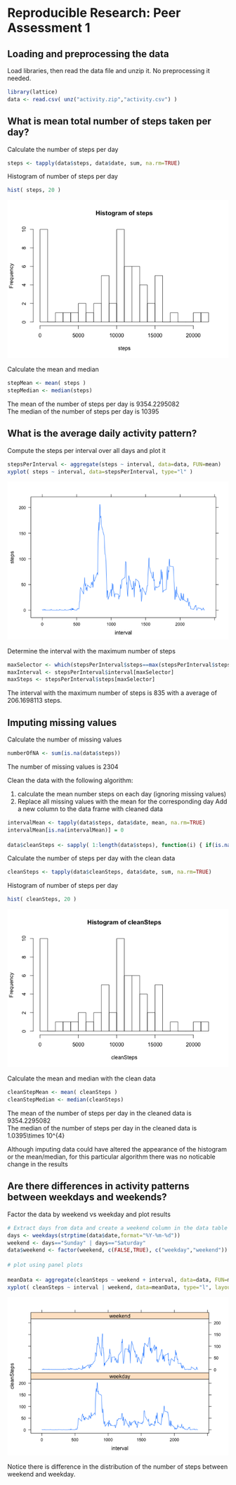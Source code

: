 # Reproducible Research: Peer Assessment 1


## Loading and preprocessing the data

Load libraries, then read the data file and unzip it. No preprocessing it needed.

```r
library(lattice)
data <- read.csv( unz("activity.zip","activity.csv") )
```


## What is mean total number of steps taken per day?

Calculate the number of steps per day

```r
steps <- tapply(data$steps, data$date, sum, na.rm=TRUE)
```

Histogram of number of steps per day

```r
hist( steps, 20 )
```

![](PA1_template_files/figure-html/unnamed-chunk-3-1.png) 

Calculate the mean and median

```r
stepMean <- mean( steps )
stepMedian <- median(steps)
```

The mean of the number of steps per day is 9354.2295082  
The median of the number of steps per day is 10395  





## What is the average daily activity pattern?

Compute the steps per interval over all days and plot it

```r
stepsPerInterval <- aggregate(steps ~ interval, data=data, FUN=mean)
xyplot( steps ~ interval, data=stepsPerInterval, type="l" )
```

![](PA1_template_files/figure-html/unnamed-chunk-5-1.png) 

Determine the interval with the maximum number of steps

```r
maxSelector <- which(stepsPerInterval$steps==max(stepsPerInterval$steps))
maxInterval <- stepsPerInterval$interval[maxSelector]
maxSteps <- stepsPerInterval$steps[maxSelector]
```

The interval with the maximum number of steps is 835 with a average of 206.1698113 steps. 


## Imputing missing values

Calculate the number of missing values

```r
numberOfNA <- sum(is.na(data$steps))
```
The number of missing values is 2304

Clean the data with the following algorithm:
1) calculate the mean number steps on each day (ignoring missing values)
2) Replace all missing values with the mean for the corresponding day
Add a new column to the data frame with cleaned data

```r
intervalMean <- tapply(data$steps, data$date, mean, na.rm=TRUE)
intervalMean[is.na(intervalMean)] = 0

data$cleanSteps <- sapply( 1:length(data$steps), function(i) { if(is.na(data$steps[i])) return(intervalMean[data$date[i]]) else return(data$steps[i]) })
```
Calculate the number of steps per day with the clean data

```r
cleanSteps <- tapply(data$cleanSteps, data$date, sum, na.rm=TRUE)
```

Histogram of number of steps per day

```r
hist( cleanSteps, 20 )
```

![](PA1_template_files/figure-html/unnamed-chunk-10-1.png) 

Calculate the mean and median with the clean data

```r
cleanStepMean <- mean( cleanSteps )
cleanStepMedian <- median(cleanSteps)
```

The mean of the number of steps per day in the cleaned data is 9354.2295082  
The median of the number of steps per day in the cleaned data is 1.0395\times 10^{4}  

Although imputing data could have altered the appearance of the histogram or the mean/median, for this particular algorithm there was no noticable change in the results

## Are there differences in activity patterns between weekdays and weekends?

Factor the data by weekend vs weekday and plot results

```r
# Extract days from data and create a weekend column in the data table
days <- weekdays(strptime(data$date,format="%Y-%m-%d"))
weekend <- days=="Sunday" | days=="Saturday"
data$weekend <- factor(weekend, c(FALSE,TRUE), c("weekday","weekend"))

# plot using panel plots

meanData <- aggregate(cleanSteps ~ weekend + interval, data=data, FUN=mean)
xyplot( cleanSteps ~ interval | weekend, data=meanData, type="l", layout=c(1,2) )
```

![](PA1_template_files/figure-html/unnamed-chunk-12-1.png) 

Notice there is difference in the distribution of the number of steps between weekend and weekday.
